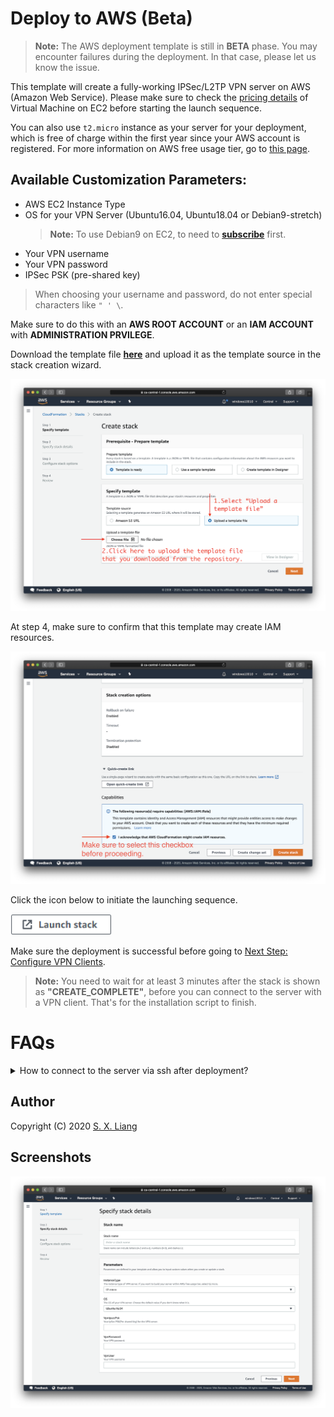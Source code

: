 # Deploy to AWS (Beta)

> **Note:** The AWS deployment template is still in **BETA** phase. You may encounter failures during the deployment. In that case, please let us know the issue.

This template will create a fully-working IPSec/L2TP VPN server on AWS (Amazon Web Service). Please make sure to check the [pricing details](https://aws.amazon.com/ec2/pricing/on-demand/) of Virtual Machine on EC2 before starting the launch sequence.

You can also use `t2.micro` instance as your server for your deployment, which is free of charge within the first year since your AWS account is registered. For more information on AWS free usage tier, go to [this page](https://aws.amazon.com/free/).

## Available Customization Parameters:

- AWS EC2 Instance Type
- OS for your VPN Server (Ubuntu16.04, Ubuntu18.04 or Debian9-stretch)
  > **Note:** To use Debian9 on EC2, to need to [**subscribe**](https://aws.amazon.com/marketplace/pp?sku=55q52qvgjfpdj2fpfy9mb1lo4) first.
- Your VPN username
- Your VPN password
- IPSec PSK (pre-shared key)

> When choosing your username and password, do not enter special characters like `" ' \`.

Make sure to do this with an **AWS ROOT ACCOUNT** or an **IAM ACCOUNT** with **ADMINISTRATION PRVILEGE**. 

Download the template file [**here**](https://raw.githubusercontent.com/scottpedia/setup-ipsec-vpn/master/aws/cloudformation-template-ipsec) and upload it as the template source in the stack creation wizard.

![Upload the file](upload-the-template.png)

At step 4, make sure to confirm that this template may create IAM resources.

![Confirm IAM](confirm-iam.png)

Click the icon below to initiate the launching sequence.

<a href="https://console.aws.amazon.com/cloudformation/home#/stacks/new"><img src="../docs/images/cloudformation-launch-stack-button.png" alt="Deploy to AWS" height="34px"></a>

Make sure the deployment is successful before going to [Next Step: Configure VPN Clients](https://git.io/vpnclients).

> **Note:** You need to wait for at least 3 minutes after the stack is shown as **"CREATE_COMPLETE"**, before you can connect to the server with a VPN client. That's for the installation script to finish.

# FAQs

<details>
<summary>
How to connect to the server via ssh after deployment?
</summary>
  
AWS does not allow users to access the instances with an SSH password. Instead, users are instructed to create "key pairs", which are used as credentials to access the instances via SSH. 

The template here generates a key pair for you during the deployment, and that will be available as plain texts in the **"Output"** section after the stack is successfully created.

You need to note down that key file if you want to later access the VPN server via SSH. 

![](show-key.png)

</details>

## Author

Copyright (C) 2020 [S. X. Liang](https://github.com/scottpedia)

## Screenshots

<img src="specify-parameters.png" alt="Step 2">
